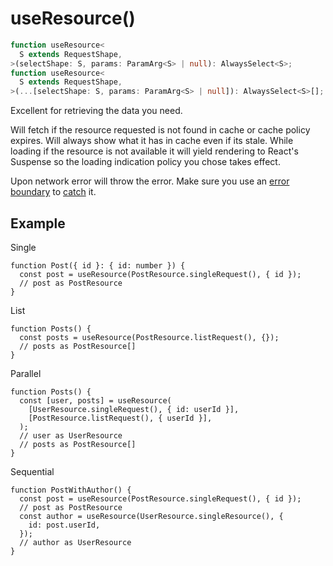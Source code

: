 # useResource()

```typescript
function useResource<
  S extends RequestShape,
>(selectShape: S, params: ParamArg<S> | null): AlwaysSelect<S>;
function useResource<
  S extends RequestShape,
>(...[selectShape: S, params: ParamArg<S> | null]): AlwaysSelect<S>[];
```

Excellent for retrieving the data you need.

Will fetch if the resource requested is not found in cache or cache policy expires. Will always show what it has in cache even if its stale. While loading if the resource is not available it will yield rendering to React's Suspense so the loading indication policy you chose takes effect.

Upon network error will throw the error. Make sure you use an [error boundary](https://reactjs.org/docs/error-boundaries.html)
to [catch](../guides/network-errors.md) it.

## Example

Single

```tsx
function Post({ id }: { id: number }) {
  const post = useResource(PostResource.singleRequest(), { id });
  // post as PostResource
}
```

List

```tsx
function Posts() {
  const posts = useResource(PostResource.listRequest(), {});
  // posts as PostResource[]
}
```

Parallel

```tsx
function Posts() {
  const [user, posts] = useResource(
    [UserResource.singleRequest(), { id: userId }],
    [PostResource.listRequest(), { userId }],
  );
  // user as UserResource
  // posts as PostResource[]
}
```

Sequential

```tsx
function PostWithAuthor() {
  const post = useResource(PostResource.singleRequest(), { id });
  // post as PostResource
  const author = useResource(UserResource.singleResource(), {
    id: post.userId,
  });
  // author as UserResource
}
```
